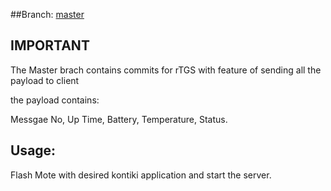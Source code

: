 ##Branch: [master](https://github.com/kaleemullah360/rTGS/tree/master)



## IMPORTANT

The Master brach contains commits for rTGS with feature of sending all the payload to client

the payload contains:

Messgae No, Up Time, Battery, Temperature, Status.

## Usage:

Flash Mote with desired kontiki application and start the server.